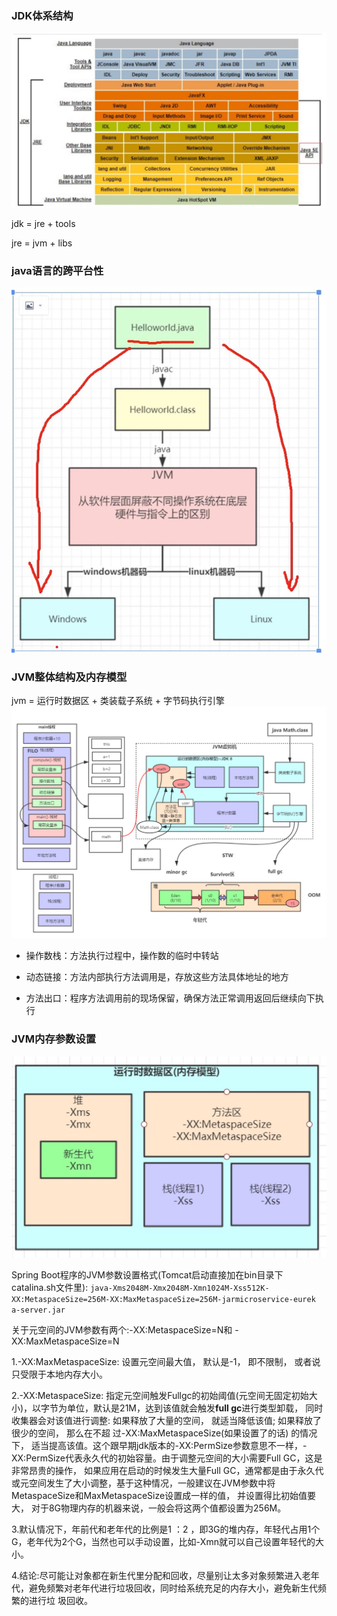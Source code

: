 ### JDK体系结构
![jdk](../../images/jdk.png)

jdk = jre + tools 

jre = jvm + libs

### java语言的跨平台性
![cross-platform](../../images/cross-platform.png)

### JVM整体结构及内存模型
jvm  = 运行时数据区 + 类装载子系统 + 字节码执行引擎
![jvm-memory](../../images/jvmheap.png)

- 操作数栈：方法执行过程中，操作数的临时中转站

- 动态链接：方法内部执行方法调用是，存放这些方法具体地址的地方

- 方法出口：程序方法调用前的现场保留，确保方法正常调用返回后继续向下执行

### JVM内存参数设置
![memory-set](../../images/memory-set.png)

Spring Boot程序的JVM参数设置格式(Tomcat启动直接加在bin目录下catalina.sh文件里):
`java‐Xms2048M‐Xmx2048M‐Xmn1024M‐Xss512K‐XX:MetaspaceSize=256M‐XX:MaxMetaspaceSize=256M‐jarmicroservice‐eurek a‐server.jar`

关于元空间的JVM参数有两个:-XX:MetaspaceSize=N和 -XX:MaxMetaspaceSize=N

1.-XX:MaxMetaspaceSize: 设置元空间最大值， 默认是-1， 即不限制， 或者说只受限于本地内存大小。

2.-XX:MetaspaceSize: 指定元空间触发Fullgc的初始阈值(元空间无固定初始大小)，以字节为单位，默认是21M，达到该值就会触发**full gc**进行类型卸载， 
同时收集器会对该值进行调整: 如果释放了大量的空间， 就适当降低该值; 如果释放了很少的空间， 那么在不超 过-XX:MaxMetaspaceSize(如果设置了的话) 的情况下， 
适当提高该值。这个跟早期jdk版本的-XX:PermSize参数意思不一样，- XX:PermSize代表永久代的初始容量。由于调整元空间的大小需要Full GC，这是非常昂贵的操作，
如果应用在启动的时候发生大量Full GC，通常都是由于永久代或元空间发生了大小调整，基于这种情况，一般建议在JVM参数中将MetaspaceSize和MaxMetaspaceSize设置成一样的值，
并设置得比初始值要大， 对于8G物理内存的机器来说，一般会将这两个值都设置为256M。

3.默认情况下，年前代和老年代的比例是1 ：2 ，即3G的堆内存，年轻代占用1个G，老年代为2个G，当然也可以手动设置，比如-Xmn就可以自己设置年轻代的大小。

4.结论:尽可能让对象都在新生代里分配和回收，尽量别让太多对象频繁进入老年代，避免频繁对老年代进行垃圾回收，同时给系统充足的内存大小，避免新生代频繁的进行垃 圾回收。
